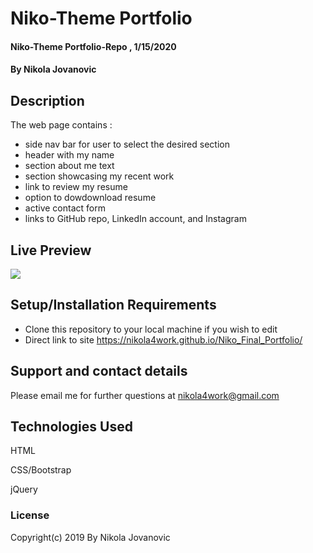 # Niko-Theme Portfolio

#### Niko-Theme Portfolio-Repo , 1/15/2020

#### By Nikola Jovanovic

## Description
The web page contains :
* side nav bar for user to select the desired section
 * header with my name 
 * section about me text
* section showcasing my recent work
* link to review my resume
* option to dowdownload resume
* active contact form
* links to GitHub repo, LinkedIn account, and Instagram


## Live Preview


<img src="https://github.com/nikola4work/Niko-ThemePortfolio/blob/master/assets/images/gif.gif">




## Setup/Installation Requirements

* Clone this repository to your local machine if you wish to edit
* Direct link to site https://nikola4work.github.io/Niko_Final_Portfolio/



## Support and contact details

Please email me for further questions at nikola4work@gmail.com


## Technologies Used

HTML

CSS/Bootstrap

jQuery


### License 

Copyright(c) 2019 By Nikola Jovanovic
